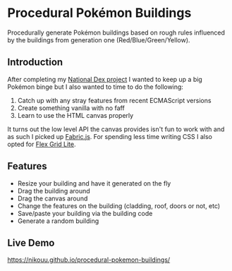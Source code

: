 # Procedural Pokémon Buildings

Procedurally generate Pokémon buildings based on rough rules influenced by the buildings from generation one (Red/Blue/Green/Yellow). 

## Introduction
After completing my [National Dex project](https://www.nikouusitalo.com/blog/making-a-living-dex-part-1-a-lifelong-dream/) I wanted to keep up a big Pokémon binge but I also wanted to time to do the following:
1. Catch up with any stray features from recent ECMAScript versions
2. Create something vanilla with no faff
3. Learn to use the HTML canvas properly

It turns out the low level API the canvas provides isn't fun to work with and as such I picked up [Fabric.js](http://fabricjs.com/). For spending less time writing CSS I also opted for [Flex Grid Lite](https://flexgridlite.elliotdahl.com/).

## Features
- Resize your building and have it generated on the fly
- Drag the building around
- Drag the canvas around
- Change the features on the building (cladding, roof, doors or not, etc)
- Save/paste your building via the building code
- Generate a random building

## Live Demo
https://nikouu.github.io/procedural-pokemon-buildings/
